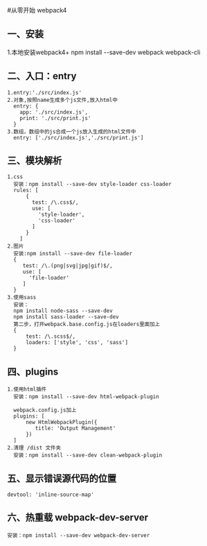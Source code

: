 #从零开始 webpack4

## 一、安装
1.本地安装webpack4+
      npm install --save-dev webpack webpack-cli

## 二、入口：entry
    1.entry:'./src/index.js'
    2.对象,按照name生成多个js文件,放入html中
      entry: {
        app: './src/index.js',
        print: './src/print.js'
      }
    3.数组，数组中的js合成一个js放入生成的html文件中
      entry: ['./src/index.js','./src/print.js']
## 三、模块解析
    1.css
      安装：npm install --save-dev style-loader css-loader
      rules: [
          {
            test: /\.css$/,
            use: [
              'style-loader',
              'css-loader'
            ]
          }
        ]
    2.图片
      安装:npm install --save-dev file-loader
      {
         test: /\.(png|svg|jpg|gif)$/,
         use: [
           'file-loader'
         ]
      }
    3.使用sass
      安装：
      npm install node-sass --save-dev
      npm install sass-loader --save-dev
      第二步，打开webpack.base.config.js在loaders里面加上
      {
          test: /\.scss$/,
          loaders: ['style', 'css', 'sass']
      }
## 四、plugins
    1.使用html插件
      安装：npm install --save-dev html-webpack-plugin

      webpack.config.js加上
      plugins: [
          new HtmlWebpackPlugin({
             title: 'Output Management'
          })
      ]
    2.清理 /dist 文件夹
      安装：npm install --save-dev clean-webpack-plugin

## 五、显示错误源代码的位置
    devtool: 'inline-source-map'

## 六、热重载 webpack-dev-server
    安装：npm install --save-dev webpack-dev-server
